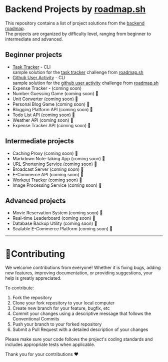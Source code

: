 # Backend Projects by [roadmap.sh](https://roadmap.sh/) #
This repository contains a list of project solutions from the [backend roadmap](https://roadmap.sh/backend/projects).  
The projects are organized by difficulty level, ranging from beginner to intermediate and advanced.

## Beginner projects
- [Task Tracker](https://github.com/mrizkisaputra/backend-projects/tree/master/task-tracker) - CLI  
  sample solution for the [task tracker](https://roadmap.sh/projects/task-tracker) challenge from [roadmap.sh](https://roadmap.sh/)
- [Github User Activity](https://github.com/mrizkisaputra/backend-projects/tree/master/github-user-activity) - CLI  
  sample solution for the [github user activity](https://roadmap.sh/projects/github-user-activity) challenge from [roadmap.sh](https://roadmap.sh/)
- Expense Tracker - (coming soon)
- Number Guessing Game (coming soon) 🎉
- Unit Converter (coming soon) 🎉
- Personal Blog Game (coming soon) 🎉
- Blogging Platform API (coming soon) 🎉
- Todo List API (coming soon) 🎉
- Weather API (coming soon) 🎉
- Expense Tracker API (coming soon) 🎉


## Intermediate projects
- Caching Proxy (coming soon) 🎉
- Markdown Note-taking App (coming soon) 🎉
- URL Shortening Service (coming soon) 🎉
- Broadcast Server (coming soon) 🎉
- E-Commerce API (coming soon) 🎉
- Workout Tracker (coming soon) 🎉
- Image Processing Service (coming soon) 🎉


## Advanced projects
- Movie Reservation System (coming soon) 🎉
- Real-time Leaderboard (coming soon) 🎉
- Database Backup Utility (coming soon) 🎉
- Scalable E-Commerce Platform (coming soon) 🎉
___

# 📍Contributing
We welcome contributions from everyone! Whether it is fixing bugs, adding new features, improving documentation, or providing suggestions, your help is greatly appreciated.

To contribute:
1. Fork the repository
2. Clone your fork repository to your local computer
3. Create new branch for your feature, bugfix, etc
4. Commit your changes using a descriptive message that follows the Conventional Commits
5. Push your branch to your forked repository
6. Submit a Pull Request with a detailed description of your changes

Please make sure your code follows the project's coding standards and includes appropriate tests when applicable.

Thank you for your contributions ❤️